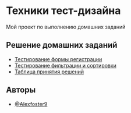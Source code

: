 
# Техники тест-дизайна

Мой проект по выполнению домашних заданий


## Решение домашних заданий 

 - [Тестирование формы регистрации](https://docs.google.com/spreadsheets/d/1VtKjl_fP-A5saNKqZGKmKut8bQF140dh2zBr0HyF0So/edit?usp=sharing)
 - [Тестирование фильтрации и сортировки](https://docs.google.com/spreadsheets/d/1Dl5-12b44HElvqwNZfTHn6QsL5OS3fOHp4P3O7z9Ca8/edit?usp=sharing)
 - [Таблица принятия решений](https://docs.google.com/spreadsheets/d/1XN4cfpNO4uV0_LjM_rWbsU1ylwzBBDWTyQtzPkYu1CQ/edit?usp=sharing)





## Авторы

- [@Alexfoster9](https://www.github.com/Alexfoster9)
